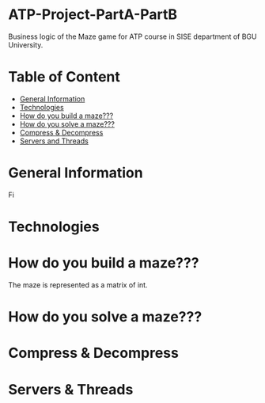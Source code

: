 # ATP-Project-PartA-PartB

Business logic of the Maze game for ATP course in SISE department of BGU University.

# Table of Content
* [General Information](#General-Information)
* [Technologies](#Technologies)
* [How do you build a maze???](#How-do-you-build-a-maze???)
* [How do you solve a maze???](#How-do-you-solve-a-maze???)
* [Compress & Decompress](#Compress-&-Decompress)
* [Servers and Threads](#Servers-&-Threads)

# General Information
Fi

# Technologies

# How do you build a maze???
The maze is represented as a matrix of int.

# How do you solve a maze???

# Compress & Decompress

# Servers & Threads
